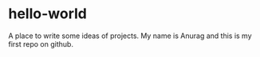 # hello-world
A place to write some ideas of projects.
My name is Anurag and this is my first repo on github.
